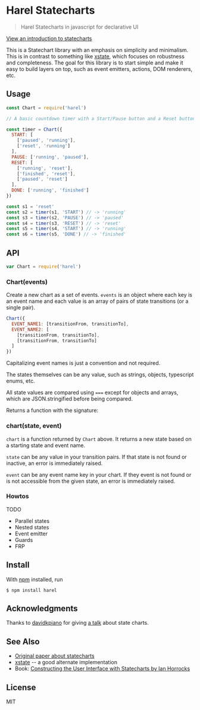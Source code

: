# Harel Statecharts

> Harel Statecharts in javascript for declarative UI

[View an introduction to statecharts](https://statecharts.github.io/)

This is a Statechart library with an emphasis on simplicity and minimalism. This is in contrast to something like [xstate](https://github.com/davidkpiano/xstate), which focuses on robustness and completeness. The goal for this library is to start simple and make it easy to build layers on top, such as event emitters, actions, DOM renderers, etc.

## Usage

```js
const Chart = require('harel')

// A basic countdown timer with a Start/Pause button and a Reset button

const timer = Chart({
  START: [
    ['paused', 'running'],
    ['reset', 'running']
  ],
  PAUSE: ['running', 'paused'],
  RESET: [
    ['running', 'reset'],
    ['finished', 'reset'],
    ['paused', 'reset']
  ],
  DONE: ['running', 'finished']
})

const s1 = 'reset'
const s2 = timer(s1, 'START') // -> 'running'
const s3 = timer(s2, 'PAUSE') // -> 'paused'
const s4 = timer(s3, 'RESET') // -> 'reset'
const s5 = timer(s4, 'START') // -> 'running'
const s6 = timer(s5, 'DONE') // -> 'finished'
```

## API

```js
var Chart = require('harel')
```

### Chart(events)

Create a new chart as a set of events. `events` is an object where each key is an event name and each value is an array of pairs of state transitions (or a single pair).

```js
Chart({
  EVENT_NAME1: [transitionFrom, transitionTo],
  EVENT_NAME2: [
    [transitionFrom, transitionTo],
    [transitionFrom, transitionTo]
  ]
})
```

Capitalizing event names is just a convention and not required.

The states themselves can be any value, such as strings, objects, typescript enums, etc.

All state values are compared using `===` except for objects and arrays, which are JSON.stringified before being compared.

Returns a function with the signature:

### chart(state, event)

`chart` is a function returned by `Chart` above. It returns a new state based on a starting state and event name.

`state` can be any value in your transition pairs. If that state is not found or inactive, an error is immediately raised.

`event` can be any event name key in your chart. If they event is not found or is not accessible from the given state, an error is immediately raised.

### Howtos

TODO 

* Parallel states
* Nested states
* Event emitter
* Guards
* FRP

## Install

With [npm](https://npmjs.org/) installed, run

```
$ npm install harel
```

## Acknowledgments

Thanks to [davidkpiano](https://github.com/davidkpiano) for giving [a talk](https://www.youtube.com/watch?v=VU1NKX6Qkxc) about state charts.

## See Also

- [Original paper about statecharts](http://www.inf.ed.ac.uk/teaching/courses/seoc/2005_2006/resources/statecharts.pdf)
- [xstate](https://github.com/davidkpiano/xstate/) -- a good alternate implementation
- Book: [Constructing the User Interface with Statecharts by Ian Horrocks](https://www.amazon.com/Constructing-User-Interface-Statecharts-Horrocks/dp/0201342782)

## License

MIT

